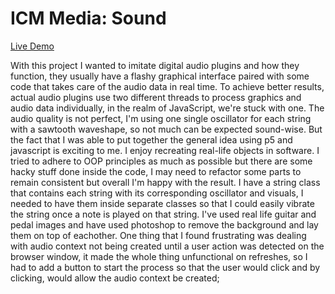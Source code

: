 # ICM Media: Sound

[Live Demo]("https://bucolic-hummingbird-5efca6.netlify.app/")

With this project I wanted to imitate digital audio plugins and how they function, they usually have a flashy graphical interface paired with some code that takes care of the audio data in real time. To achieve better results, actual audio plugins use two different threads to process graphics and audio data individually, in the realm of JavaScript, we're stuck with one. The audio quality is not perfect, I'm using one single oscillator for each string with a sawtooth waveshape, so not much can be expected sound-wise. But the fact that I was able to put together the general idea using p5 and javascript is exciting to me. I enjoy recreating real-life objects in software. I tried to adhere to OOP principles as much as possible but there are some hacky stuff done inside the code, I may need to refactor some parts to remain consistent but overall I'm happy with the result. I have a string class that contains each string with its corresponding oscillator and visuals, I needed to have them inside separate classes so that I could easily vibrate the string once a note is played on that string. I've used real life guitar and pedal images and have used photoshop to remove the background and lay them on top of eachother. One thing that I found frustrating was dealing with audio context not being created until a user action was detected on the browser window, it made the whole thing unfunctional on refreshes, so I had to add a button to start the process so that the user would click and by clicking, would allow the audio context be created;
